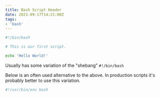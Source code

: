 ```yaml
---
title: Bash Script Header
date: 2021-09-17T14:21:00Z
tags:
- 'bash'
---
```


```bash
#!/bin/bash

# This is our first script.

echo 'Hello World!'
```

Usually has some variation of the "shebang" `#!/bin/bash`

Below is an often used alternative to the above. In production scripts it's
probably better to use this variation.

```bash
#!/usr/bin/env bash
```
